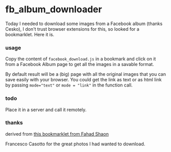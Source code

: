 fb_album_downloader
===================

Today I needed to download some images from a Facebook album (thanks Cesko), I don't trust browser extensions for this, so looked for a bookmarklet. Here it is.

### usage

Copy the content of `facebook_download.js` in a bookmark and click on it from a Facebook Album page to get all the images in a savable format.

By default result will be a (big) page with all the original images that you can save easily with your browser.
You could get the link as text or as html link by passing `mode="text"` or `mode = "link"` in the function call.

### todo

Place it in a server and call it remotely.

### thanks
derived from [this bookmarklet from Fahad Shaon](http://fahadshaon.wordpress.com/2013/01/02/a-bookmarklet-to-extract-photos-from-facebook-album/)

Francesco Casotto for the great photos I had wanted to download.